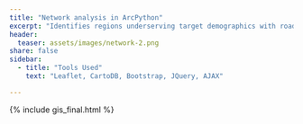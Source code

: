 ```yaml
---
title: "Network analysis in ArcPython"
excerpt: "Identifies regions underserving target demographics with road network analysis"
header:
  teaser: assets/images/network-2.png
share: false
sidebar:
  - title: "Tools Used"
    text: "Leaflet, CartoDB, Bootstrap, JQuery, AJAX"

---
```


{% include gis_final.html %}